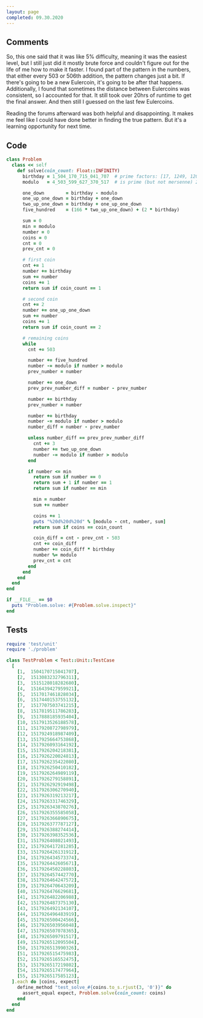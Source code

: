 ```yaml
---
layout: page
completed: 09.30.2020
---
```


## Comments

So, this one said that it was like 5% difficulty, meaning it was the easiest
level, but I still just did it mostly brute force and couldn't figure out for
the life of me how to make it faster.  I found part of the pattern in the
numbers, that either every 503 or 506th addition, the pattern changes just a
bit.  If there's going to be a new Eulercoin, it's going to be after that
happens.  Additionally, I found that sometimes the distance between Eulercoins
was consistent, so I accounted for that.  It still took over 20hrs of runtime
to get the final answer.  And then still I guessed on the last few Eulercoins.

Reading the forums afterward was both helpful and disappointing.  It makes me
feel like I could have done better in finding the true pattern.  But it's a
learning opportunity for next time.

## Code

```ruby
class Problem
  class << self
    def solve(coin_count: Float::INFINITY)
      birthday = 1_504_170_715_041_707  # prime factors: [17, 1249, 12043, 5882353]
      modulo   = 4_503_599_627_370_517  # is prime (but not mersenne) 2 ** 52 + 21

      one_down        = birthday - modulo
      one_up_one_down = birthday + one_down
      two_up_one_down = birthday + one_up_one_down
      five_hundred    = (166 * two_up_one_down) + (2 * birthday)

      sum = 0
      min = modulo
      number = 0
      coins = 0
      cnt = 0
      prev_cnt = 0

      # first coin
      cnt += 1
      number += birthday
      sum += number
      coins += 1
      return sum if coin_count == 1

      # second coin
      cnt += 2
      number += one_up_one_down
      sum += number
      coins += 1
      return sum if coin_count == 2

      # remaining coins
      while
        cnt += 503

        number += five_hundred
        number -= modulo if number > modulo
        prev_number = number

        number += one_down
        prev_prev_number_diff = number - prev_number

        number += birthday
        prev_number = number

        number += birthday
        number -= modulo if number > modulo
        number_diff = number - prev_number

        unless number_diff == prev_prev_number_diff
          cnt += 3
          number += two_up_one_down
          number -= modulo if number > modulo
        end

        if number <= min
          return sum if number == 0
          return sum + 1 if number == 1
          return sum if number == min

          min = number
          sum += number

          coins += 1
          puts "%20d%20d%20d" % [modulo - cnt, number, sum]
          return sum if coins == coin_count

          coin_diff = cnt - prev_cnt - 503
          cnt += coin_diff
          number += coin_diff * birthday
          number %= modulo
          prev_cnt = cnt
        end
      end
    end
  end
end

if __FILE__ == $0
  puts "Problem.solve: #{Problem.solve.inspect}"
end
```

## Tests

```ruby
require 'test/unit'
require './problem'

class TestProblem < Test::Unit::TestCase
  [
    [1,  1504170715041707],
    [2,  1513083232796311],
    [3,  1515128018282680],
    [4,  1516439427959921],
    [5,  1517017461828034],
    [6,  1517440153755132],
    [7,  1517707503741215],
    [8,  1517819511786283],
    [9,  1517888185935404],
    [10, 1517913526188578],
    [11, 1517920872798979],
    [12, 1517924918987409],
    [13, 1517925664753868],
    [14, 1517926093164192],
    [15, 1517926204218381],
    [16, 1517926220024813],
    [17, 1517926235422080],
    [18, 1517926250410182],
    [19, 1517926264989119],
    [20, 1517926279158891],
    [21, 1517926292919498],
    [22, 1517926306270940],
    [23, 1517926319213217],
    [24, 1517926331746329],
    [25, 1517926343870276],
    [26, 1517926355585058],
    [27, 1517926366890675],
    [28, 1517926377787127],
    [29, 1517926388274414],
    [30, 1517926398352536],
    [31, 1517926408021493],
    [32, 1517926417281285],
    [33, 1517926426131912],
    [34, 1517926434573374],
    [35, 1517926442605671],
    [36, 1517926450228803],
    [37, 1517926457442770],
    [38, 1517926464247572],
    [39, 1517926470643209],
    [40, 1517926476629681],
    [41, 1517926482206988],
    [42, 1517926487375130],
    [43, 1517926492134107],
    [44, 1517926496483919],
    [45, 1517926500424566],
    [46, 1517926503956048],
    [47, 1517926507078365],
    [48, 1517926509791517],
    [49, 1517926512095504],
    [50, 1517926513990326],
    [51, 1517926515475983],
    [52, 1517926516552475],
    [53, 1517926517219802],
    [54, 1517926517477964],
    [55, 1517926517585123],
  ].each do |coins, expect|
    define_method "test_solve_#{coins.to_s.rjust(3, '0')}" do
      assert_equal expect, Problem.solve(coin_count: coins)
    end
  end
end
```
